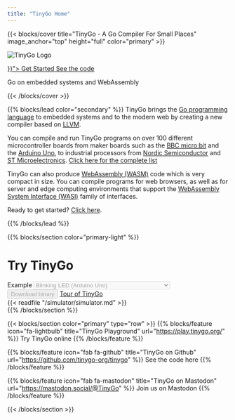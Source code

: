 ```yaml
---
title: "TinyGo Home"
---
```


{{< blocks/cover title="TinyGo - A Go Compiler For Small Places" image_anchor="top" height="full" color="primary" >}}

![TinyGo Logo](images/tinygo-logo.png)

<div class="mx-auto">
	<a class="btn btn-lg btn-primary mr-3 mb-4" href="{{< relref "/getting-started" >}}">
		Get Started <i class="fas fa-arrow-alt-circle-right ml-2"></i>
	</a>
	<a class="btn btn-lg btn-secondary mr-3 mb-4" href="https://github.com/tinygo-org/tinygo">
		See the code <i class="fab fa-github ml-2 "></i>
	</a>
	<p class="h2 mt-5">Go on embedded systems and WebAssembly</p>
</div>
{{< /blocks/cover >}}

{{% blocks/lead color="secondary" %}}
TinyGo brings the [Go programming language](https://golang.org) to embedded systems and to the modern web by creating a new compiler based on [LLVM](https://llvm.org/).

You can compile and run TinyGo programs on over 100 different microcontroller boards from maker boards such as the [BBC micro:bit](https://www.microbit.co.uk/) and the [Arduino Uno](https://store.arduino.cc/usa/arduino-uno-rev3/), to industrial processors from [Nordic Semiconductor](https://www.nordicsemi.com/) and [ST Microelectronics](https://www.st.com/). [Click here for the complete list](/docs/reference/microcontrollers)

TinyGo can also produce [WebAssembly (WASM)](https://webassembly.org/) code which is very compact in size. You can compile programs for web browsers, as well as for server and edge computing environments that support the [WebAssembly System Interface (WASI)](https://github.com/WebAssembly/WASI) family of interfaces.

Ready to get started? [Click here](getting-started).

{{% /blocks/lead %}}

{{% blocks/section color="primary-light" %}}
<link rel="stylesheet" href="playground/simulator.css">
<link rel="stylesheet" href="playground/simulator-bootstrap.css">
<script type="module" src="playground-home.js"></script>
<link rel="modulepreload" href="/playground/resources/editor.bundle.min.js"/>
<div class="col">
	<div class="container" id="playground">
		<h1 class="text-center">Try TinyGo</h1>
		<div class="row px-0">
			<div class="col col-auto">
				<div class="input-group mb-3">
					<span class="input-group-text">Example</span>
					<select class="form-select example_select" disabled>
						<option value="hello">Hello world</option>
						<option value="arduino" selected>Blinking LED (Arduino Uno)</option>
						<option value="circuitplay_express">RGB LEDs (Adafruit Circuit Playground Express)</option>
						<option value="gopher_badge">Display (Gopher Badge)</option>
					</select>
				</div>
			</div>
			<div class="col col-auto">
				<button class="btn btn-secondary playground-btn-flash mb-3" disabled>Download binary</button>
				<a href="/tour/" class="btn btn-link mb-3">Tour of TinyGo</a>
			</div>
		</div>
		<div class="playground-editor mb-3" tabindex="-1"></div>
		<div class="simulator">{{< readfile "/simulator/simulator.md" >}}</div>
	</div>
</div>
{{% /blocks/section %}}

{{< blocks/section color="primary" type="row" >}}
{{% blocks/feature icon="fa-lightbulb" title="TinyGo Playground" url="https://play.tinygo.org/" %}}
Try TinyGo online
{{% /blocks/feature %}}

{{% blocks/feature icon="fab fa-github" title="TinyGo on Github" url="https://github.com/tinygo-org/tinygo" %}}
See the code here
{{% /blocks/feature %}}


{{% blocks/feature icon="fab fa-mastodon" title="TinyGo on Mastodon" url="https://mastodon.social/@TinyGo" %}}
Join us on Mastodon
{{% /blocks/feature %}}

{{< /blocks/section >}}

